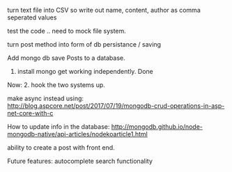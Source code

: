 ﻿
turn text file into CSV so write out name, content, author as comma seperated values 

test the code .. need to mock file system.


turn post method into form of db persistance / saving 









Add mongo db 
save Posts to a database.
1. install mongo get working independently. Done 


Now: 
2. hook the two systems up.

make async instead 
using: http://blog.aspcore.net/post/2017/07/19/mongodb-crud-operations-in-asp-net-core-with-c



How to update info in the database: http://mongodb.github.io/node-mongodb-native/api-articles/nodekoarticle1.html





ability to create a post with front end.



Future features: 
autocomplete search functionality 